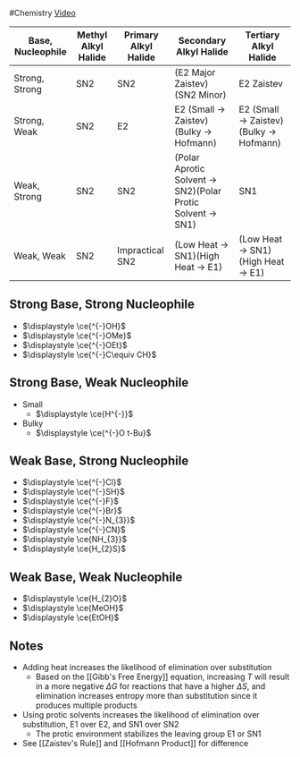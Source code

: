 #Chemistry
[Video](https://www.youtube.com/watch?v=8xYtRCnOr3w)

| Base, Nucleophile | Methyl Alkyl Halide | Primary Alkyl Halide | Secondary Alkyl Halide                                      | Tertiary Alkyl Halide                   |
| ----------------- | ------------------- | -------------------- | ----------------------------------------------------------- | --------------------------------------- |
| Strong, Strong    | SN2                 | SN2                  | (E2 Major Zaistev)(SN2 Minor)                               | E2 Zaistev                              |
| Strong, Weak      | SN2                 | E2                   | E2 (Small -> Zaistev)(Bulky -> Hofmann)                     | E2 (Small -> Zaistev)(Bulky -> Hofmann) |
| Weak, Strong      | SN2                 | SN2                  | (Polar Aprotic Solvent -> SN2)(Polar Protic Solvent -> SN1) | SN1                                     |
| Weak, Weak        | SN2                 | Impractical SN2      | (Low Heat -> SN1)(High Heat -> E1)                          | (Low Heat -> SN1)(High Heat -> E1)      |
## Strong Base, Strong Nucleophile
* $\displaystyle \ce{^{-}OH}$
* $\displaystyle \ce{^{-}OMe}$
* $\displaystyle \ce{^{-}OEt}$
* $\displaystyle \ce{^{-}C\equiv CH}$
## Strong Base, Weak Nucleophile
* Small
	* $\displaystyle \ce{H^{-}}$
* Bulky
	* $\displaystyle \ce{^{-}O t-Bu}$
## Weak Base, Strong Nucleophile
* $\displaystyle \ce{^{-}Cl}$
* $\displaystyle \ce{^{-}SH}$
* $\displaystyle \ce{^{-}F}$
* $\displaystyle \ce{^{-}Br}$
* $\displaystyle \ce{^{-}N_{3}}$
* $\displaystyle \ce{^{-}CN}$
* $\displaystyle \ce{NH_{3}}$
* $\displaystyle \ce{H_{2}S}$
## Weak Base, Weak Nucleophile
* $\displaystyle \ce{H_{2}O}$
* $\displaystyle \ce{MeOH}$
* $\displaystyle \ce{EtOH}$
## Notes
* Adding heat increases the likelihood of elimination over substitution
	* Based on the [[Gibb's Free Energy]] equation, increasing $\displaystyle T$ will result in a more negative $\displaystyle \Delta G$ for reactions that have a higher $\displaystyle \Delta S$, and elimination increases entropy more than substitution since it produces multiple products
* Using protic solvents increases the likelihood of elimination over substitution, E1 over E2, and SN1 over SN2
	* The protic environment stabilizes the leaving group E1 or SN1
* See [[Zaistev's Rule]] and [[Hofmann Product]] for difference